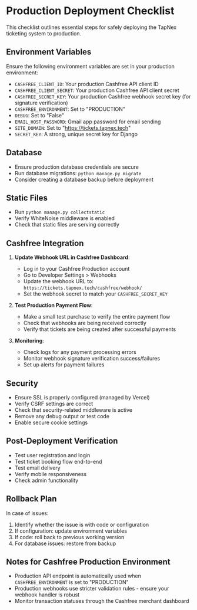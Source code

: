 # Production Deployment Checklist

This checklist outlines essential steps for safely deploying the TapNex ticketing system to production.

## Environment Variables

Ensure the following environment variables are set in your production environment:

- `CASHFREE_CLIENT_ID`: Your production Cashfree API client ID
- `CASHFREE_CLIENT_SECRET`: Your production Cashfree API client secret
- `CASHFREE_SECRET_KEY`: Your production Cashfree webhook secret key (for signature verification)
- `CASHFREE_ENVIRONMENT`: Set to "PRODUCTION"
- `DEBUG`: Set to "False"
- `EMAIL_HOST_PASSWORD`: Gmail app password for email sending
- `SITE_DOMAIN`: Set to "https://tickets.tapnex.tech"
- `SECRET_KEY`: A strong, unique secret key for Django

## Database

- Ensure production database credentials are secure
- Run database migrations: `python manage.py migrate`
- Consider creating a database backup before deployment

## Static Files

- Run `python manage.py collectstatic`
- Verify WhiteNoise middleware is enabled
- Check that static files are serving correctly

## Cashfree Integration

1. **Update Webhook URL in Cashfree Dashboard**:
   - Log in to your Cashfree Production account
   - Go to Developer Settings > Webhooks
   - Update the webhook URL to: `https://tickets.tapnex.tech/cashfree/webhook/`
   - Set the webhook secret to match your `CASHFREE_SECRET_KEY`

2. **Test Production Payment Flow**:
   - Make a small test purchase to verify the entire payment flow
   - Check that webhooks are being received correctly
   - Verify that tickets are being created after successful payments

3. **Monitoring**:
   - Check logs for any payment processing errors
   - Monitor webhook signature verification success/failures
   - Set up alerts for payment failures

## Security

- Ensure SSL is properly configured (managed by Vercel)
- Verify CSRF settings are correct
- Check that security-related middleware is active
- Remove any debug output or test code
- Enable secure cookie settings

## Post-Deployment Verification

- Test user registration and login
- Test ticket booking flow end-to-end
- Test email delivery
- Verify mobile responsiveness
- Check admin functionality

## Rollback Plan

In case of issues:
1. Identify whether the issue is with code or configuration
2. If configuration: update environment variables
3. If code: roll back to previous working version
4. For database issues: restore from backup

## Notes for Cashfree Production Environment

- Production API endpoint is automatically used when `CASHFREE_ENVIRONMENT` is set to "PRODUCTION"
- Production webhooks use stricter validation rules - ensure your webhook handler is robust
- Monitor transaction statuses through the Cashfree merchant dashboard
